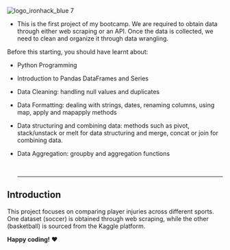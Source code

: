 ![logo_ironhack_blue 7](https://user-images.githubusercontent.com/23629340/40541063-a07a0a8a-601a-11e8-91b5-2f13e4e6b441.png)


- This is the first project of my bootcamp. We are required to obtain data through either web scraping or an API. Once the data is collected, we need to clean and organize it through data wrangling.


Before this starting, you should have learnt about:

- Python Programming
- Introduction to Pandas DataFrames and Series
- Data Cleaning: handling null values and duplicates
- Data Formatting: dealing with strings, dates, renaming columns, using map, apply and mapapply methods
- Data structuring and combining data: methods such as pivot, stack/unstack or melt for data structuring and merge, concat or join for combining data.
- Data Aggregation: groupby and aggregation functions
 
  <br>
  <hr> 

</details>


## Introduction

This project focuses on comparing player injuries across different sports. One dataset (soccer) is obtained through web scraping, while the other (basketball) is sourced from the Kaggle platform.
<br>

**Happy coding!** :heart:
